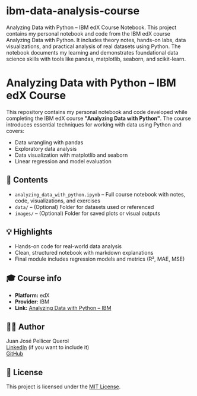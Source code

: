 # ibm-data-analysis-course
 Analyzing Data with Python – IBM edX Course Notebook.  This project contains my personal notebook and code from the IBM edX course Analyzing Data with Python. It includes theory notes, hands-on labs, data visualizations, and practical analysis of real datasets using Python.  The notebook documents my learning and demonstrates foundational data science skills with tools like pandas, matplotlib, seaborn, and scikit-learn.

# Analyzing Data with Python – IBM edX Course

This repository contains my personal notebook and code developed while completing the IBM edX course **"Analyzing Data with Python"**. The course introduces essential techniques for working with data using Python and covers:

- Data wrangling with pandas
- Exploratory data analysis
- Data visualization with matplotlib and seaborn
- Linear regression and model evaluation

## 📘 Contents

- `analyzing_data_with_python.ipynb` – Full course notebook with notes, code, visualizations, and exercises
- `data/` – (Optional) Folder for datasets used or referenced
- `images/` – (Optional) Folder for saved plots or visual outputs

## 💡 Highlights

- Hands-on code for real-world data analysis
- Clean, structured notebook with markdown explanations
- Final module includes regression models and metrics (R², MAE, MSE)

## 🎓 Course info

- **Platform:** edX  
- **Provider:** IBM  
- **Link:** [Analyzing Data with Python – IBM](https://www.edx.org/course/analyzing-data-with-python)

## 🧑‍💻 Author

Juan José Pellicer Querol  
[LinkedIn](https://www.linkedin.com/in/juanpellicer) (if you want to include it)  
[GitHub](https://github.com/juanchopet)

## 📜 License

This project is licensed under the [MIT License](LICENSE).
